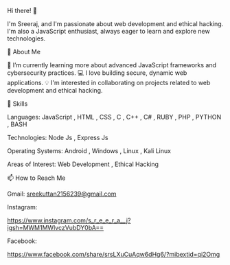Hi there! 👋

I'm Sreeraj, and I'm passionate about web development and ethical hacking. I'm also a JavaScript enthusiast, always eager to learn and explore new technologies.

🚀 About Me

🌱 I’m currently learning more about advanced JavaScript frameworks and cybersecurity practices.
💻 I love building secure, dynamic web applications.
💡 I'm interested in collaborating on projects related to web development and ethical hacking.

💼 Skills

Languages: JavaScript , HTML , CSS , C , C++ , C# , RUBY , PHP , PYTHON , BASH

Technologies: Node Js , Express Js

Operating Systems: Android , Windows , Linux , Kali Linux

Areas of Interest: Web Development , Ethical Hacking

📫 How to Reach Me

Gmail:
sreekuttan2156239@gmail.com


Instagram:

https://www.instagram.com/s_r_e_e_r_a__j?igsh=MWM1MWlvczVubDY0bA==

Facebook:

https://www.facebook.com/share/srsLXuCuAqw6dHg6/?mibextid=qi2Omg





